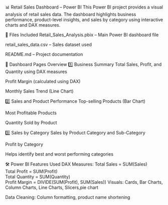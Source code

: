 📊 Retail Sales Dashboard – Power BI
This Power BI project provides a visual analysis of retail sales data. The dashboard highlights business performance, product-level insights, and sales by category using interactive charts and DAX measures.

📁 Files Included
Retail_Sales_Analysis.pbix – Main Power BI dashboard file

retail_sales_data.csv – Sales dataset used 

README.md – Project documentation

📌 Dashboard Pages Overview
1️⃣ Business Summary
Total Sales, Profit, and Quantity using DAX measures

Profit Margin (calculated using DAX)

Monthly Sales Trend (Line Chart)

2️⃣ Sales and Product Performance
Top-selling Products (Bar Chart)

Most Profitable Products

Quantity Sold by Product

3️⃣ Sales by Category
Sales by Product Category and Sub-Category

Profit by Category

Helps identify best and worst performing categories

🛠️ Power BI Features Used
DAX Measures:
Total Sales = SUM(Sales)  
Total Profit = SUM(Profit)  
Total Quantity = SUM(Quantity)  
Profit Margin = DIVIDE(SUM(Profit), SUM(Sales))
Visuals: Cards, Bar Charts, Column Charts, Line Charts, Slicers,pie chart

Data Cleaning: Column formatting, product name shortening
